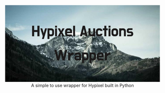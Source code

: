 <p align="center">
  <br>
  <a href="https://github.com/Ongenix/Hypixel-Auctions-Wrapper"><img src="https://github.com/Ongenix/Hypixel-Auctions-Wrapper/blob/main/Hypixel_Auctions_Wrapper.png?raw=true" alt="hypixel auctions wrapper"></a>
  <br>
  A simple to use wrapper for Hypixel built in Python
  <br>
</p>



